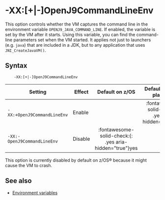 <!--
* Copyright (c) 2017, 2023 IBM Corp. and others
*
* This program and the accompanying materials are made
* available under the terms of the Eclipse Public License 2.0
* which accompanies this distribution and is available at
* https://www.eclipse.org/legal/epl-2.0/ or the Apache
* License, Version 2.0 which accompanies this distribution and
* is available at https://www.apache.org/licenses/LICENSE-2.0.
*
* This Source Code may also be made available under the
* following Secondary Licenses when the conditions for such
* availability set forth in the Eclipse Public License, v. 2.0
* are satisfied: GNU General Public License, version 2 with
* the GNU Classpath Exception [1] and GNU General Public
* License, version 2 with the OpenJDK Assembly Exception [2].
*
* [1] https://www.gnu.org/software/classpath/license.html
* [2] https://openjdk.org/legal/assembly-exception.html
*
* SPDX-License-Identifier: EPL-2.0 OR Apache-2.0 OR GPL-2.0 WITH
* Classpath-exception-2.0 OR LicenseRef-GPL-2.0 WITH Assembly-exception
-->

# -XX:\[+|-\]OpenJ9CommandLineEnv

This option controls whether the VM captures the command line in the environment variable `OPENJ9_JAVA_COMMAND_LINE`. If enabled, the variable is set by the VM after it starts. Using this variable, you can find the command-line parameters set when the VM started. It applies not just to launchers (e.g. `java`) that are included in a JDK, but to any application that uses `JNI_CreateJavaVM()`.

## Syntax

        -XX:[+|-]OpenJ9CommandLineEnv

| Setting                     | Effect  | Default on z/OS                                                                      | Default on other platforms                                                           |
|-----------------------------|---------|:------------------------------------------------------------------------------------:|:------------------------------------------------------------------------------------:|
| `-XX:+OpenJ9CommandLineEnv` | Enable  |                                                                                      | :fontawesome-solid-check:{: .yes aria-hidden="true"}<span class="sr-only">yes</span> |
| `-XX:-OpenJ9CommandLineEnv` | Disable | :fontawesome-solid-check:{: .yes aria-hidden="true"}<span class="sr-only">yes</span> |                                                                                      |

This option is currently disabled by default on z/OS&reg; because it might cause the VM to crash.

## See also

- [Environment variables](env_var.md)

<!-- ==== END OF TOPIC ==== xxopenj9commandlineenv.md ==== -->

